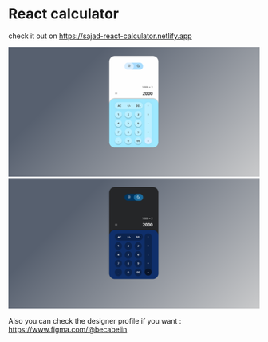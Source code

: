 # React calculator

check it out on https://sajad-react-calculator.netlify.app

![light mode](./screenshots/screenshot1.png)
![dark mode](./screenshots/screenshot2.png)

Also you can check the designer profile if you want : https://www.figma.com/@becabelin